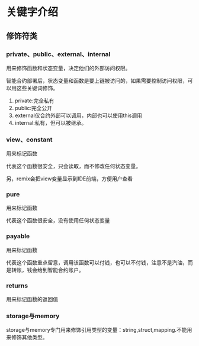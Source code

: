 # 关键字介绍

## 修饰符类

### private、public、external、internal

用来修饰函数和状态变量，决定他们的外部访问权限。

智能合约部署后，状态变量和函数是要上链被访问的，如果需要控制访问权限，可以用这些关键词修饰。

1. private:完全私有
2. public:完全公开
3. external仅合约外部可以调用，内部也可以使用this调用
4. internal:私有，但可以被继承。

### view、constant

用来标记函数

代表这个函数很安全，只会读取，而不修改任何状态变量。

另，remix会把view变量显示到IDE前端，方便用户查看

### pure

用来标记函数

代表这个函数很安全，没有使用任何状态变量

### payable

用来标记函数

代表这个函数重点留意，调用该函数可以付钱，也可以不付钱，注意不是汽油，而是转账，钱会给到智能合约账户。

### returns

用来标记函数的返回值

### storage与memory

storage与memory专门用来修饰引用类型的变量：string,struct,mapping.不能用来修饰其他类型。
